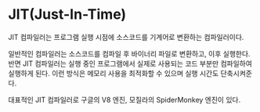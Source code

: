 # JIT(Just-In-Time)

JIT 컴파일러는 프로그램 실행 시점에 소스코드를 기계어로 변환하는 컴파일러이다.

일반적인 컴파일러는 소스코드를 컴파일 후 바이너리 파일로 변환하고, 이후 실행한다. 반면 JIT 컴파일러는 실행 중인 프로그램에서 실제로 사용되는 코드 부분만 컴파일하여 실행하게 된다. 이런 방식은 메모리 사용을 최적화할 수 있으며 실행 시간도 단축시켜준다.

대표적인 JIT 컴파일러로 구글의 V8 엔진, 모질라의 SpiderMonkey 엔진이 있다.
